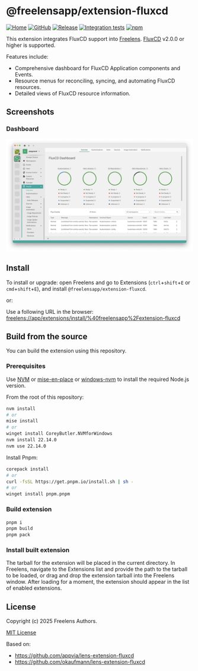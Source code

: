 # @freelensapp/extension-fluxcd

<!-- markdownlint-disable MD013 -->

[![Home](https://img.shields.io/badge/%F0%9F%8F%A0-freelens.app-02a7a0)](https://freelens.app)
[![GitHub](https://img.shields.io/github/stars/freelensapp/freelens?style=flat&label=GitHub%20%E2%AD%90)](https://github.com/freelensapp/freelens)
[![Release](https://img.shields.io/github/v/release/freelensapp/freelens-extension-fluxcd?display_name=tag&sort=semver)](https://github.com/freelensapp/freelens-extension-fluxcd)
[![Integration tests](https://github.com/freelensapp/freelens-extension-fluxcd/actions/workflows/integration-tests.yaml/badge.svg?branch=main)](https://github.com/freelensapp/freelens-extension-fluxcd/actions/workflows/integration-tests.yaml)
[![npm](https://img.shields.io/npm/v/@freelensapp/extension-fluxcd.svg)](https://www.npmjs.com/package/@freelensapp/extension-fluxcd)

<!-- markdownlint-enable MD013 -->

This extension integrates FluxCD support into
[Freelens](https://github.com/freelensapp/freelens).
[FluxCD](https://fluxcd.io/) v2.0.0 or higher is supported.

Features include:

- Comprehensive dashboard for FluxCD Application components and Events.
- Resource menus for reconciling, syncing, and automating FluxCD resources.
- Detailed views of FluxCD resource information.

## Screenshots

### Dashboard
![./docs/images/dashboard.png](./docs/images/dashboard.png)

## Install

To install or upgrade: open Freelens and go to Extensions (`ctrl`+`shift`+`E`
or `cmd`+`shift`+`E`), and install `@freelensapp/extension-fluxcd`.

or:

Use a following URL in the browser:
[freelens://app/extensions/install/%40freelensapp%2Fextension-fluxcd](freelens://app/extensions/install/%40freelensapp%2Fextension-fluxcd)

## Build from the source

You can build the extension using this repository.

### Prerequisites

Use [NVM](https://github.com/nvm-sh/nvm) or
[mise-en-place](https://mise.jdx.dev/) or
[windows-nvm](https://github.com/coreybutler/nvm-windows) to install the
required Node.js version.

From the root of this repository:

```sh
nvm install
# or
mise install
# or
winget install CoreyButler.NVMforWindows
nvm install 22.14.0
nvm use 22.14.0
```

Install Pnpm:

```sh
corepack install
# or
curl -fsSL https://get.pnpm.io/install.sh | sh -
# or
winget install pnpm.pnpm
```

### Build extension

```sh
pnpm i
pnpm build
pnpm pack
```

### Install built extension

The tarball for the extension will be placed in the current directory. In
Freelens, navigate to the Extensions list and provide the path to the tarball
to be loaded, or drag and drop the extension tarball into the Freelens window.
After loading for a moment, the extension should appear in the list of enabled
extensions.

## License

Copyright (c) 2025 Freelens Authors.

[MIT License](https://opensource.org/licenses/MIT)

Based on:

- <https://github.com/appvia/lens-extension-fluxcd>
- <https://github.com/okaufmann/lens-extension-fluxcd>
